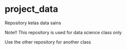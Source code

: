 # project_data
Repository kelas data sains

Note!!
This repository is used for data science class only

Use the other repository for another class
